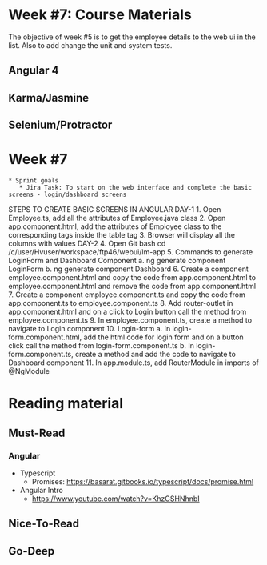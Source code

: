 # Week #7: Course Materials

The objective of week #5 is to get the employee details to the web ui in the list. Also to add change the unit and system tests.

## Angular 4

## Karma/Jasmine

## Selenium/Protractor

# Week #7

    * Sprint goals
       * Jira Task: To start on the web interface and complete the basic screens - login/dashboard screens
       
STEPS TO CREATE BASIC SCREENS IN ANGULAR
DAY-1
      1.	Open Employee.ts, add all the attributes of Employee.java class
      2.	Open app.component.html, add the attributes of Employee class to the corresponding tags inside the table tag
      3.	Browser will display all the columns with values
DAY-2
      4.	Open Git bash
            cd  /c/user/Hvuser/workspace/ftp46/webui/lm-app
      5.	Commands to generate LoginForm and Dashboard Component
            a.	ng generate component LoginForm
            b.	ng generate component Dashboard
      6.	Create a component employee.component.html and copy the code  from app.component.html       to employee.component.html and remove the code from app.component.html
      7.	Create a component employee.component.ts and copy the code from app.component.ts to         employee.component.ts
      8.	Add router-outlet in app.component.html and on a click to Login button  call the            method from employee.component.ts
      9.	In employee.component.ts, create a method to navigate to Login component
      10.	Login-form
            a.	In login-form.component.html, add the html code for login form and on a button click call the method from login-form.component.ts
            b.	In login-form.component.ts, create a method and add the code to navigate to Dashboard component
      11.	In app.module.ts, add RouterModule in imports of @NgModule


   
     
# Reading material

## Must-Read

### Angular
  * Typescript
    * Promises: https://basarat.gitbooks.io/typescript/docs/promise.html
  * Angular Intro
    * https://www.youtube.com/watch?v=KhzGSHNhnbI

## Nice-To-Read

## Go-Deep

  
